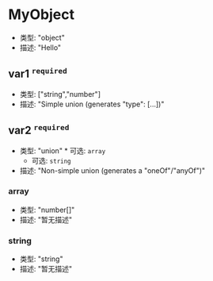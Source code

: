 # MyObject

*   类型: "object"
*   描述: "Hello"

## var1 <sup>`required`</sup>

*   类型: \["string","number"]
*   描述: "Simple union (generates "type": \[...])"

## var2 <sup>`required`</sup>

*   类型: "union"  \* 可选: `array`
    *   可选: `string`
*   描述: "Non-simple union (generates a "oneOf"/"anyOf")"

### array

*   类型: "number\[]"
*   描述: "暂无描述"

### string

*   类型: "string"
*   描述: "暂无描述"
